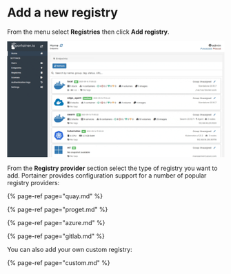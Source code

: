 # Add a new registry

From the menu select **Registries** then click **Add registry**.

![](../../../.gitbook/assets/be-registries-add-1.gif)

From the **Registry provider** section select the type of registry you want to add. Portainer provides configuration support for a number of popular registry providers:

{% page-ref page="quay.md" %}

{% page-ref page="proget.md" %}

{% page-ref page="azure.md" %}

{% page-ref page="gitlab.md" %}

You can also add your own custom registry:

{% page-ref page="custom.md" %}



